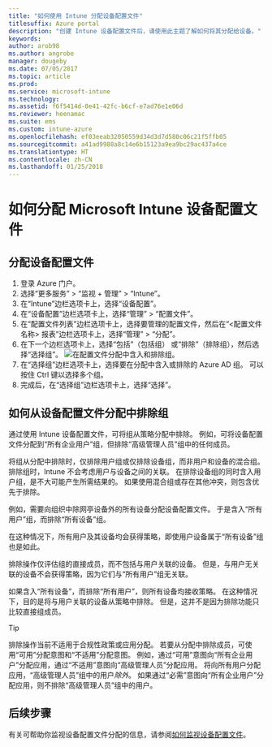 ```yaml
---
title: "如何使用 Intune 分配设备配置文件"
titlesuffix: Azure portal
description: "创建 Intune 设备配置文件后，请使用此主题了解如何将其分配给设备。"
keywords: 
author: arob98
ms.author: angrobe
manager: dougeby
ms.date: 07/05/2017
ms.topic: article
ms.prod: 
ms.service: microsoft-intune
ms.technology: 
ms.assetid: f6f5414d-0e41-42fc-b6cf-e7ad76e1e06d
ms.reviewer: heenamac
ms.suite: ems
ms.custom: intune-azure
ms.openlocfilehash: ef03eeab32050559d34d3d7d580c06c21f5ffb05
ms.sourcegitcommit: a41ad9988a8c14e6b15123a9ea9bc29ac437a4ce
ms.translationtype: HT
ms.contentlocale: zh-CN
ms.lasthandoff: 01/25/2018
---
```

# <a name="how-to-assign-microsoft-intune-device-profiles"></a>如何分配 Microsoft Intune 设备配置文件

## <a name="assign-a-device-profile"></a>分配设备配置文件

1. 登录 Azure 门户。
2. 选择“更多服务” > “监视 + 管理” > “Intune”。
3. 在“Intune”边栏选项卡上，选择“设备配置”。
1. 在“设备配置”边栏选项卡上，选择“管理” > “配置文件”。
2. 在“配置文件列表”边栏选项卡上，选择要管理的配置文件，然后在“<配置文件名称> 报表”边栏选项卡上，选择“管理” > “分配”。
3. 在下一个边栏选项卡上，选择“包括”（包括组） 或“排除”（排除组），然后选择“选择组”。
![在配置文件分配中含入和排除组。](./media/group-include-exclude.png)
4. 在“选择组”边栏选项卡上，选择要在分配中含入或排除的 Azure AD 组。 可以按住 Ctrl 键以选择多个组。
4. 完成后，在“选择组”边栏选项卡上，选择“选择”。



## <a name="how-to-exclude-groups-from-a-device-profile-assignment"></a>如何从设备配置文件分配中排除组

通过使用 Intune 设备配置文件，可将组从策略分配中排除。 例如，可将设备配置文件分配到“所有企业用户”组，但排除“高级管理人员”组中的任何成员。

将组从分配中排除时，仅排除用户组或仅排除设备组，而非用户和设备的混合组。 排除组时，Intune 不会考虑用户与设备之间的关联。 在排除设备组的同时含入用户组，是不大可能产生所需结果的。 如果使用混合组或存在其他冲突，则包含优先于排除。

例如，需要向组织中除网亭设备外的所有设备分配设备配置文件。 于是含入“所有用户”组，而排除“所有设备”组。

在这种情况下，所有用户及其设备均会获得策略，即使用户设备属于“所有设备”组也是如此。 

排除操作仅评估组的直接成员，而不包括与用户关联的设备。 但是，与用户无关联的设备不会获得策略，因为它们与“所有用户”组无关联。 

如果含入“所有设备”，而排除“所有用户”，则所有设备均接收策略。 在这种情况下，目的是将与用户关联的设备从策略中排除。 但是，这并不是因为排除功能只比较直接组成员。 

>[!Tip]
>排除操作当前不适用于合规性政策或应用分配。 若要从分配中排除成员，可使用“可用”分配意图和“不适用”分配意图。 例如，通过“可用”意图向“所有企业用户”分配应用，通过“不适用”意图向“高级管理人员”分配应用。 将向所有用户分配应用，“高级管理人员”组中的用户*除外*。 如果通过“必需”意图向“所有企业用户”分配应用，则不排除“高级管理人员”组中的用户。
 
    
## <a name="next-steps"></a>后续步骤
有关可帮助你监视设备配置文件分配的信息，请参阅[如何监视设备配置文件](device-profile-monitor.md)。
